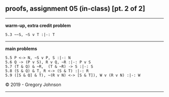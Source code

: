 ## proofs, assignment 05 (in-class) [pt. 2 of 2]

---

**warm-up, extra credit problem**

~~~{.ProofChecker .JohnsonSL options="fonts tabindent render" guides="fitch" points="2" late-credit="1"}
5.3 ~~S, ~S v T :|-: T
~~~

---

**main problems**

~~~{.ProofChecker .JohnsonSL options="fonts tabindent render" guides="fitch" points="20" late-credit="16"}
5.5 P <-> N, ~S v P, S :|-: N 
5.6 Q -> (P v S), R v Q, ~R :|-: P v S
5.7 (T & Q) & ~R,  (T & ~R) -> S :|-: S
5.8 (S & Q) & T, R <-> (S & T) :|-: R
5.9 ([S & Q] & T), ~(R v N) <-> [S & T]), W v (R v N) :|-: W
~~~

<p>&copy; 2019 - <script>document.write(new Date().getFullYear())</script> Gregory Johnson</p>

---

